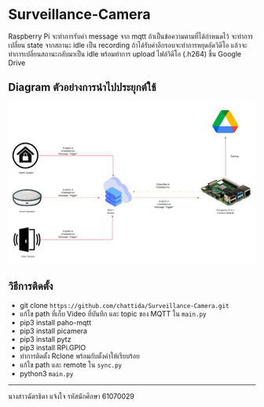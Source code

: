 # Surveillance-Camera

Raspberry Pi จะทำการรับค่า message จาก mqtt ถ้าเป็นข้อความตามที่ได้กำหนดไว้ จะทำการเปลี่ยน state จากสถานะ idle เป็น recording ถ้าได้รับค่าอีกรอบจะทำการหยุดอัดวิดีโอ แล้วจะทำการเปลี่ยนสถานะกลับมาเป็น idle พร้อมทำการ upload ไฟล์วิดีโอ (.h264) ขึ้น Google Drive

## Diagram ตัวอย่างการนำไปประยุกต์ใช้

<img src="/README/Micro.png">

## วิธีการติดตั้ง

- git clone `https://github.com/chattida/Surveillance-Camera.git`
- แก้ไข path ที่เก็บ Video ที่บันทึก และ topic ของ MQTT ใน `main.py`
- pip3 install paho-mqtt
- pip3 install picamera
- pip3 install pytz
- pip3 install RPi.GPIO
- ทำการติดตั้ง Rclone พร้อมกับตั้งค่าให้เรียบร้อย
- แก้ไข path และ remote ใน `sync.py`
- python3 `main.py`

---

นางสาวฉัตรธิดา แจ้งใจ รหัสนักศึกษา 61070029
